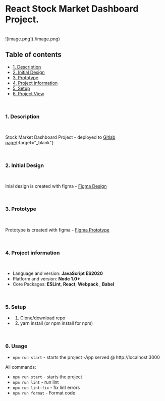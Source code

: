 # React Stock Market Dashboard Project.
<br>
![image.png](./image.png)

## Table of contents
   - [1. Description](#1-description)
   - [2. Initial Design](#2-design)
   - [3. Prototype](#3-prototype)
   - [4. Project information](#4-project-information)
   - [5. Setup](#5-setup)
   - [6. Project View](#6-project-view)

<br>


### **1. Description**
<br> 

Stock Market Dashboard Project - deployed to [Gitlab page](https://sashot.gitlab.io/stock-market-dashboard/){:target="_blank"}

<br>

### **2. Initial Design**
<br>

 Inial design is created with figma - [Figma Design](https://www.figma.com/file/sHykSXnAmYuFATmZnSSmN7/StockMarket?node-id=1%3A6)

<br>

### **3. Prototype**
<br>

 Prototype is created with figma  - [Figma Prototype](https://www.figma.com/proto/sHykSXnAmYuFATmZnSSmN7/StockMarket?node-id=6%3A22&scaling=scale-down&page-id=1%3A6&starting-point-node-id=6%3A22)

<br>

### **4. Project information**

<br>

- Language and version: **JavaScript ES2020**
- Platform and version: **Node 1.0+**
- Core Packages:  **ESLint**,  **React**,  **Webpack** ,  **Babel**


<br>

### **5. Setup**
   - 1. Clone/download repo
   - 2. yarn install (or npm install for npm)

<br>

### **6. Usage**
   - `npm run start` - starts the project -App served @ http://localhost:3000

All commands:

- `npm run start` - starts the project
- `npm run lint` - run lint
- `npm run lint:fix` - fix lint errors
- `npm run format` - Format code
